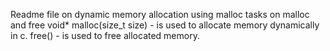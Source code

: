 Readme file on dynamic memory allocation using malloc
tasks on malloc and free void* malloc(size_t size) - is used to allocate memory dynamically in c. free() - is used to free allocated memory.  
